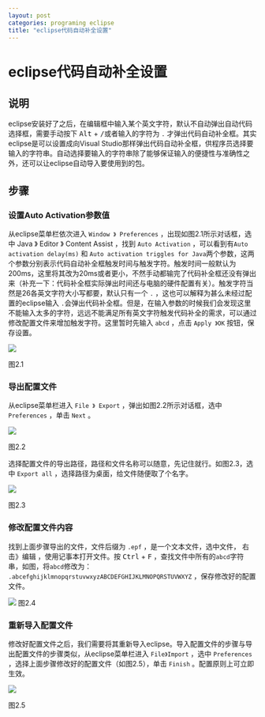 ```yaml
---
layout: post
categories: programing eclipse
title: "eclipse代码自动补全设置"
---
```

# eclipse代码自动补全设置

## 说明

eclipse安装好了之后，在编辑框中输入某个英文字符，默认不自动弹出自动代码选择框，需要手动按下 <kbd>Alt</kbd> + <kbd>/</kbd>或者输入的字符为 `.`  才弹出代码自动补全框。其实eclipse是可以设置成向Visual Studio那样弹出代码自动补全框，供程序员选择要输入的字符串。自动选择要输入的字符串除了能够保证输入的便捷性与准确性之外，还可以让eclipse自动导入要使用到的包。

## 步骤

### 设置Auto Activation参数值

从eclipse菜单栏依次进入 `Window 》 Preferences` ，出现如图2.1所示对话框，选中 Java 》 Editor 》 Content Assist ，找到 `Auto Activation` ，可以看到有`Auto activation delay(ms)` 和 `Auto activation triggles for Java`两个参数，这两个参数分别表示代码自动补全框触发时间与触发字符。触发时间一般默认为200ms，这里将其改为20ms或者更小，不然手动都输完了代码补全框还没有弹出来（补充一下：代码补全框实际弹出时间还与电脑的硬件配置有关）。触发字符当然是26各英文字符大小写都要，默认只有一个 `.`  ，这也可以解释为甚么未经过配置的eclipse输入 `.`会弹出代码补全框。但是，在输入参数的时候我们会发现这里不能输入太多的字符，远远不能满足所有英文字符触发代码补全的需求，可以通过修改配置文件来增加触发字符。这里暂时先输入 `abcd` ，点击 `Apply 》OK` 按钮，保存设置。

![](https://gitee.com/robothy/img/raw/master/luofuxiang/764971-20160930093956078-838627246.png)

图2.1

### 导出配置文件

从eclipse菜单栏进入 `File 》 Export` ，弹出如图2.2所示对话框，选中 `Preferences` ，单击 `Next` 。

![](https://gitee.com/robothy/img/raw/master/luofuxiang/764971-20160930094250594-982880377.png)

图2.2

选择配置文件的导出路径，路径和文件名称可以随意，先记住就行。如图2.3，选中 `Export all` ，选择路径为桌面，给文件随便取了个名字。

![](https://gitee.com/robothy/img/raw/master/luofuxiang/764971-20160930094850500-435133337.png)

图2.3

### 修改配置文件内容

找到上面步骤导出的文件，文件后缀为 `.epf` ，是一个文本文件，选中文件， 右击》编辑 ，使用记事本打开文件。按 <kbd>Ctrl</kbd> + <kbd>F</kbd> ，查找文件中所有的`abcd`字符串，如图，将`abcd`修改为： `.abcefghijklmnopqrstuvwxyzABCDEFGHIJKLMNOPQRSTUVWXYZ` ，保存修改好的配置文件。

![](https://gitee.com/robothy/img/raw/master/luofuxiang/764971-20160930100010360-2050691882.png)
图2.4

### 重新导入配置文件

修改好配置文件之后，我们需要将其重新导入eclipse。导入配置文件的步骤与导出配置文件的步骤类似，从eclipse菜单栏进入 `File》Import` ，选中 `Preferences` ，选择上面步骤修改好的配置文件（如图2.5），单击 `Finish` 。配置原则上可立即生效。

![](https://gitee.com/robothy/img/raw/master/luofuxiang/764971-20160930101112750-1148819120.png)

图2.5

